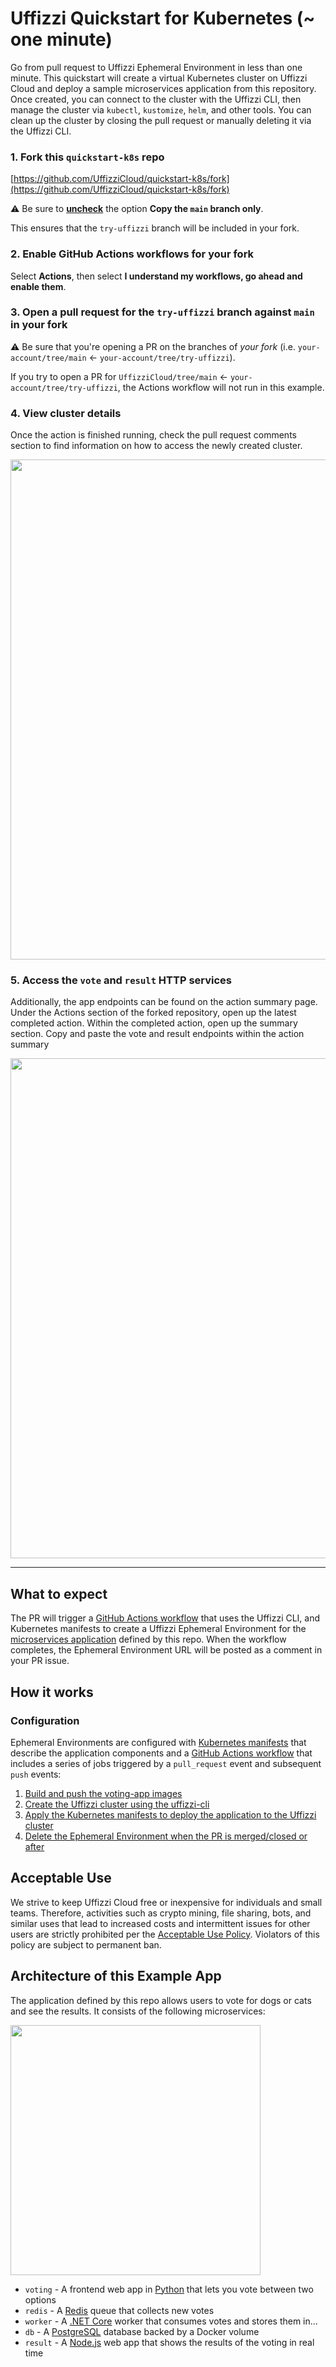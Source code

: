 # Uffizzi Quickstart for Kubernetes (~ one minute)

Go from pull request to Uffizzi Ephemeral Environment in less than one minute. This quickstart will create a virtual Kubernetes cluster on Uffizzi Cloud and deploy a sample microservices application from this repository. Once created, you can connect to the cluster with the Uffizzi CLI, then manage the cluster via `kubectl`, `kustomize`, `helm`, and other tools. You can clean up the cluster by closing the pull request or manually deleting it via the Uffizzi CLI.

### 1. Fork this `quickstart-k8s` repo

[https://github.com/UffizziCloud/quickstart-k8s/fork](https://github.com/UffizziCloud/quickstart-k8s/fork)

⚠️ Be sure to <ins>**uncheck**</ins> the option **Copy the `main` branch only**.

This ensures that the `try-uffizzi` branch will be included in your fork.

### 2. Enable GitHub Actions workflows for your fork

Select **Actions**, then select **I understand my workflows, go ahead and enable them**.

### 3. Open a pull request for the `try-uffizzi` branch against `main` in your fork

⚠️ Be sure that you're opening a PR on the branches of _your fork_ (i.e. `your-account/tree/main` ← `your-account/tree/try-uffizzi`).

If you try to open a PR for `UffizziCloud/tree/main` ← `your-account/tree/try-uffizzi`, the Actions workflow will not run in this example.

### 4. View cluster details
Once the action is finished running, check the pull request comments section to find information on how to access the newly created cluster.

<img src="misc/images/comment.png" width="800">

### 5. Access the `vote` and `result` HTTP services

Additionally, the app endpoints can be found on the action summary page. Under the Actions section of the forked repository, open up the latest completed action. Within the completed action, open up the summary section. Copy and paste the vote and result endpoints within the action summary

<img src="misc/images/quickstartss.png" width="800">

___
## What to expect

The PR will trigger a [GitHub Actions workflow](.github/workflows/uffizzi-cluster.yaml) that uses the Uffizzi CLI, and Kubernetes manifests to create a Uffizzi Ephemeral Environment for the [microservices application](#architecture-of-this-example-app) defined by this repo. When the workflow completes, the Ephemeral Environment URL will be posted as a comment in your PR issue.

## How it works

### Configuration

Ephemeral Environments are configured with [Kubernetes manifests](manifests/) that describe the application components and a [GitHub Actions workflow](.github/workflows/uffizzi-cluster.yaml) that includes a series of jobs triggered by a `pull_request` event and subsequent `push` events:

1. [Build and push the voting-app images](https://github.com/UffizziCloud/quickstart-k8s/blob/fc27d539d98fd602039a4259cafe9dd2ccf65dc5/.github/workflows/reusable.yml#L11C1-L90C28)
2. [Create the Uffizzi cluster using the uffizzi-cli](https://github.com/UffizziCloud/quickstart-k8s/blob/fc27d539d98fd602039a4259cafe9dd2ccf65dc5/.github/workflows/reusable.yml#L92C1-L102C22)
3. [Apply the Kubernetes manifests to deploy the application to the Uffizzi cluster](https://github.com/UffizziCloud/quickstart-k8s/blob/c6123e3510e69a9433398eeb59482d19b920fcee/.github/workflows/create-ucluster.yaml#L114C1-L125C73)
4. [Delete the Ephemeral Environment when the PR is merged/closed or after](https://github.com/UffizziCloud/quickstart-k8s/blob/fc27d539d98fd602039a4259cafe9dd2ccf65dc5/.github/workflows/uffizzi-cluster.yaml#L143C1-L153C54)

<!-- ### Uffizzi Cloud

Running this workflow will create a [Uffizzi Cloud](https://uffizzi.com) account and project from your GitHub user and repo information, respectively. If you sign in to the [Uffizzi Dashboard](https://app.uffizzi.com/sign_in), you can view logs, password protect your Ephemeral Environments, manage projects and team members, set role-based access controls, and configure single-sign-on (SSO).

Open-source projects preview for free on Uffizzi Cloud. All other accounts can subscribe to our Starter or Pro plans. See [our pricing](https://uffizzi.com/pricing) for details. If you're an open-source maintainer, you can request free access by sending an email to opensource@uffizzi.com. Alternatively, if you don't want to use Uffizzi Cloud, you can [install open-source Uffizzi](https://github.com/UffizziCloud/uffizzi_app/blob/develop/INSTALL.md) on your own Kubernetes cluster. -->

## Acceptable Use

We strive to keep Uffizzi Cloud free or inexpensive for individuals and small teams. Therefore, activities such as crypto mining, file sharing, bots, and similar uses that lead to increased costs and intermittent issues for other users are strictly prohibited per the [Acceptable Use Policy](https://www.uffizzi.com/legal/acceptable-use-policy). Violators of this policy are subject to permanent ban.

## Architecture of this Example App

The application defined by this repo allows users to vote for dogs or cats and see the results. It consists of the following microservices:

<img src="https://user-images.githubusercontent.com/7218230/192601868-562b705f-bf39-4eb8-a554-2a0738bd8ecf.png" width="400">

* `voting` - A frontend web app in [Python](/vote) that lets you vote between two options
* `redis` - A [Redis](https://hub.docker.com/_/redis/) queue that collects new votes
* `worker` - A [.NET Core](/worker/src/Worker) worker that consumes votes and stores them in...
* `db` - A [PostgreSQL](https://hub.docker.com/_/postgres/) database backed by a Docker volume
* `result` - A [Node.js](/result) web app that shows the results of the voting in real time
